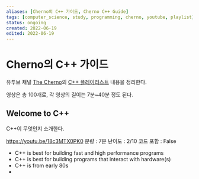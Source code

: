 ```yaml
---
aliases: [Cherno의 C++ 가이드, Cherno C++ Guide]
tags: [computer_science, study, programming, cherno, youtube, playlist]
status: ongoing
created: 2022-06-19
edited: 2022-06-19
---
```


# Cherno의 C++ 가이드
유투브 채널 [The Cherno](https://www.youtube.com/c/TheChernoProject)의 [C++ 플레이리스트](https://youtube.com/playlist?list=PLlrATfBNZ98dudnM48yfGUldqGD0S4FFb) 내용을 정리한다.

영상은 총 100개로, 각 영상의 길이는 7분~40분 정도 된다.

## Welcome to C++
C++이 무엇인지 소개한다.

https://youtu.be/18c3MTX0PK0
분량 : 7분
난이도 : 2/10
코드 포함 : False

- C++ is best for building fast and high performance programs
- C++ is best for building programs that interact with hardware(s)
- C++ is from early 80s
- 